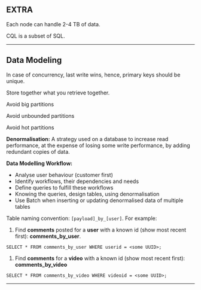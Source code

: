 
## EXTRA

Each node can handle 2-4 TB of data.

CQL is a subset of SQL.

---
## Data Modeling

In case of concurrency, last write wins, hence, primary keys should be unique. 

Store together what you retrieve together.

Avoid big partitions

Avoid unbounded partitions

Avoid hot partitions

**Denormalisation:** A strategy used on a database to increase read performance, at the expense of losing some write performance, by adding redundant copies of data.

**Data Modelling Workflow:**
- Analyse user behaviour (customer first)
- Identify workflows, their dependencies and needs
- Define queries to fulfill these workflows
- Knowing the queries, design tables, using denormalisation
- Use Batch when inserting or updating denormalised data of multiple tables

Table naming convention: `[payload]_by_[user]`. For example:

1. Find **comments** posted for a **user** with a known id (show most recent first): **comments_by_user**.

```
SELECT * FROM comments_by_user WHERE userid = <some UUID>;
```

1. Find **comments** for a **video** with a known id (show most recent first): **comments_by_video**

```
SELECT * FROM comments_by_video WHERE videoid = <some UUID>;
```
 ---




